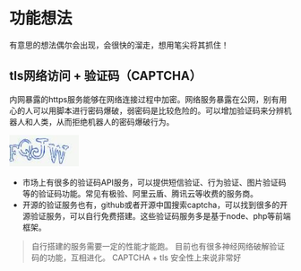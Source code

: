 # 功能想法

有意思的想法偶尔会出现，会很快的溜走，想用笔尖将其抓住！

## tls网络访问 + 验证码（CAPTCHA）

内网暴露的https服务能够在网络连接过程中加密。网络服务暴露在公网，别有用心的人可以用脚本进行密码爆破，弱密码是比较危险的。可以增加验证码来分辨机器人和人类，从而拒绝机器人的密码爆破行为。

![](2023-01-10-16-07-10.png)

- 市场上有很多的验证码API服务，可以提供短信验证、行为验证、图片验证码等的验证码功能。常见有极验、阿里云盾、腾讯云等收费的服务商。
- 开源的验证服务也有，github或者开源中国搜索captcha，可以找到很多的开源验证服务，可以自行免费搭建。这些验证码服务多是基于node、php等前端框架。

> 自行搭建的服务需要一定的性能才能跑。
> 目前也有很多神经网络破解验证码的功能，互相进化。
> CAPTCHA + tls 安全性上来说非常好

## 

